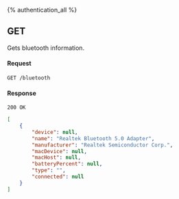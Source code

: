 {% authentication_all %}

## GET

Gets bluetooth information.

#### Request

`GET /bluetooth`

#### Response

`200 OK`

```json
[
    {
        "device": null,
        "name": "Realtek Bluetooth 5.0 Adapter",
        "manufacturer": "Realtek Semiconductor Corp.",
        "macDevice": null,
        "macHost": null,
        "batteryPercent": null,
        "type": "",
        "connected": null
    }
]
```

